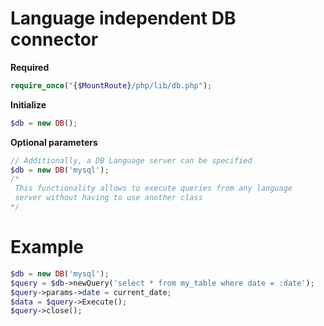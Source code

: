 # Language independent DB connector

**Required**
```php
require_once("{$MountRoute}/php/lib/db.php");
```

**Initialize**

```php
$db = new DB();
```

**Optional parameters**
```php
// Additionally, a DB Language server can be specified
$db = new DB('mysql');
/*
 This functionality allows to execute queries from any language
 server without having to use another class
*/
```

# Example
```php
$db = new DB('mysql');
$query = $db->newQuery('select * from my_table where date = :date');
$query->params->date = current_date;
$data = $query->Execute();
$query->close();
```